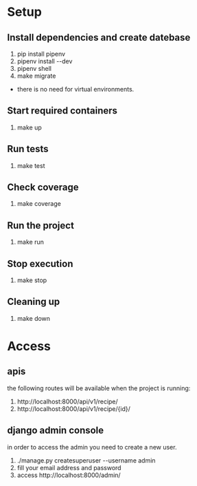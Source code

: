 # Setup

## Install dependencies and create datebase

1. pip install pipenv
2. pipenv install --dev
3. pipenv shell
3. make migrate

+ there is no need for virtual environments.

## Start required containers

1. make up

## Run tests

1. make test

## Check coverage

1. make coverage

## Run the project

1. make run

## Stop execution

1. make stop

## Cleaning up

1. make down


# Access


## apis

the following routes will be available when the project is running:

1. http://localhost:8000/api/v1/recipe/
2. http://localhost:8000/api/v1/recipe/{id}/

## django admin console

in order to access the admin you need to create a new user.

1. ./manage.py createsuperuser --username admin
2. fill your email address and password
3. access http://localhost:8000/admin/
